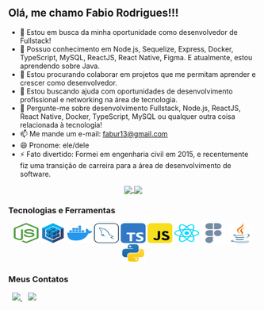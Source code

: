 <h2>Olá, me chamo Fabio Rodrigues!!!</h2>

- 🔭 Estou em busca da minha oportunidade como desenvolvedor de Fullstack!
- 🌱 Possuo conhecimento em Node.js, Sequelize, Express, Docker, TypeScript, MySQL, ReactJS, React Native, Figma. E atualmente, estou aprendendo sobre Java.
- 👯 Estou procurando colaborar em projetos que me permitam aprender e crescer como desenvolvedor.
- 🤔 Estou buscando ajuda com oportunidades de desenvolvimento profissional e networking na área de tecnologia.
- 💬 Pergunte-me sobre desenvolvimento Fullstack, Node.js, ReactJS, React Native, Docker, TypeScript, MySQL ou qualquer outra coisa relacionada à tecnologia!
- 📫 Me mande um e-mail: fabur13@gmail.com
- 😄 Pronome: ele/dele
- ⚡ Fato divertido: Formei em engenharia civil em 2015, e recentemente fiz uma transição de carreira para a área de desenvolvimento de software.

<p align="center">
  <a  href="https://github.com/FabioRodriguesT/github-readme-stats">
    <img style="align='center'" height=180 align="center" src="https://github-readme-stats.vercel.app/api?username=FabioRodriguesT&show_icons=true&theme=moltack" />
    <img style="align='center'" height=180 align="center" src="https://github-readme-stats.vercel.app/api/top-langs/?username=FabioRodriguesT&layout=compact&theme=moltack" />
  </a>
</p>

<h3>Tecnologias e Ferramentas</h3>

<div align="center">
  <img align="center" alt="node-logo" height="40" width="50" src="./Stack-Logos/node-js.svg" title="Node-js">
  <img align="center" alt="sequelize-logo" height="40" width="50" src="./Stack-Logos/sequelize.svg" title="Sequelize">
  <img align="center" alt="docker-logo" height="40" width="50" src="./Stack-Logos/docker.svg" title="Docker">
  <img align="center" alt="mysql-logo" height="40" width="50" src="./Stack-Logos/mysql-white.svg" title="MySql">
  <img align="center" alt="typescript-logo" height="40" width="50" src="./Stack-Logos/typescript.svg" title="Typescript">
  <img align="center" alt="javascript-logo" height="40" width="50" src="./Stack-Logos/javascript.svg" title="JavaScript">
  <img align="center" alt="react-logo" height="40" width="50" src="./Stack-Logos/react-no-ground.svg" title="React">
  <img align="center" alt="figma-logo" height="40" width="50" src="./Stack-Logos/figma-white.svg" title="Figma">
  <img align="center" alt="java-logo" height="40" width="50" src="./Stack-Logos/java.svg" title="Java">
  <img align="center" alt="python-logo" height="40" width="50" src="./Stack-Logos/python.svg" title="Python">  
</div>
 
<h3>Meus Contatos</h3>
&nbsp;
<a href=mailto:“fabur13@gmail.com” target="_blank">
   <img src="https://img.shields.io/badge/LinkedIn-0077B5?style=for-the-badge&logo=linkedin&logoColor=white" />
</a>
&nbsp;&nbsp;
<a href=mailto:“fabur13@gmail.com” target="_blank">
  <img src="https://img.shields.io/badge/Gmail-D14836?style=for-the-badge&logo=gmail&logoColor=white" />
</a>
